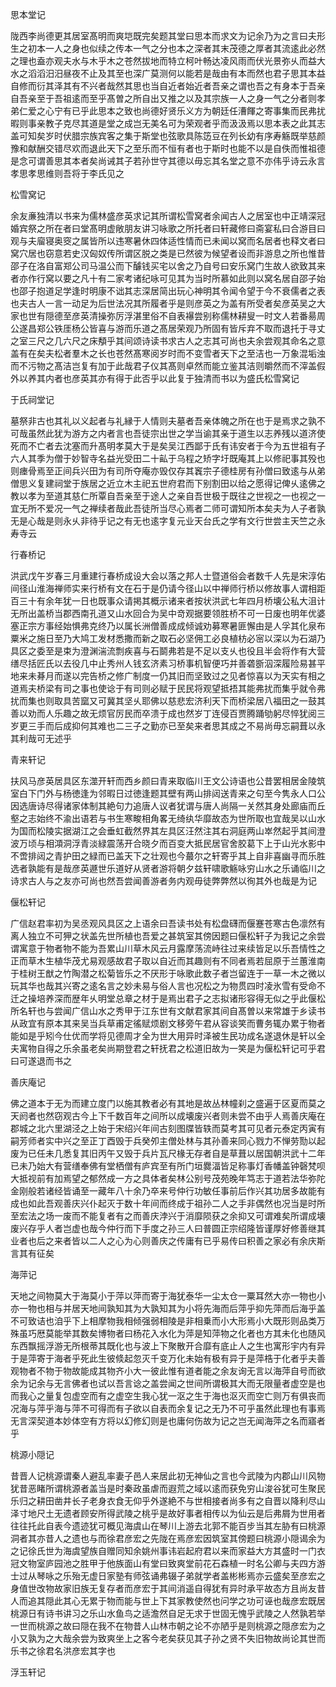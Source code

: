 <!-- { "loadSidebar": true } -->
思本堂记

陇西李尚德更其居室髙明而爽垲既完矣题其堂曰思本而求文为记余乃为之言曰夫形生之初本一人之身也似续之传本一气之分也本之深者其末茂德之厚者其流逺此必然之理也盍亦观夫水与木乎木之苍然拔地而特立柯叶畅达凌风雨而伏光景弥乆而益大水之滔滔汨汨昼夜不止及其至也深广莫测何以能若是哉由有本而然也君子思其本益自修而衍其泽其有不兴者哉然其思也当自近者始近者吾亲之谓也吾之有身本于吾亲自吾亲至于吾祖逺而至乎髙曽之所自出又推之以及其宗族一人之身一气之分者则孝弟仁爱之心宁有已乎此思本之致也尚德好贤乐义方为朝廷任漕餫之寄事集而民弗扰暇则事亲教子克尽其道是堂之成岂无美名可为荣观者乎而汲汲焉以思本表之此其志盖可知矣岁时伏腊宗族宾客之集于斯堂也弦歌具陈笾豆在列长幼有序寿觞既举慈颜豫和献酬交错尽欢而退此天下之至乐而不恒有者也于斯时也能不以是自佚而惟祖德是念可谓善思其本者矣尚诫其子若孙世守其德以毋忘其名堂之意不亦伟乎诗云永言孝思孝思维则吾将于李氏见之

松雪窝记

余友亷独清以书来为儒林盛彦英求记其所谓松雪窝者余闻古人之居室也中正靖深冠婚宾祭之所在者曰堂髙明虚敞朋友讲习咏歌之所托者曰轩藏修曰斋宴私曰合游目曰观与夫廇寝奥窔之属皆所以违寒暑休四体适性情而已未闻以窝而名居者也释文者曰窝穴居也窃意若史汉匈奴传所谓区脱之类是已然彼为候望者设而非游息之所也惟昔邵子在洛自富郑公司马温公而下醵钱买宅以舍之乃自号曰安乐窝门生故人欲致其来者亦作行窝以要之凡十有二家考诸纪咏可见其为当时所慕如此则以窝名居自邵子始也邵子抱道足学逢时明康不诎其志深居简出玩心神明其令闻令望于今不衰儒者之表也夫古人一言一动足为后世法况其所履者乎是则彦英之为盖有所受者矣彦英吴之大家也世有隠德至彦英清操弥厉浮湛里俗不自表襮尝别称儒林耕叟一时文人若番昜周公遂昌郑公铁厓杨公皆喜与游而乐道之髙居荣观乃所固有皆斥弃不取而退托于寻丈之室三尺之几六尺之床頺乎其间颂诗读书求古人之志其可尚也夫余尝观其命名之意盖有在矣夫松者羣木之长也苍然髙寒阅岁时而不变雪者天下之至洁也一万象混垢浊而不污物之髙洁岂复有加于此哉君子仪其髙则卓然而能立鉴其洁则皭然而不滓盖假外以养其内者也彦英其亦有得于此否乎以此复于独清而书以为盛氏松雪窝记

于氏祠堂记

墓祭非古也其礼以义起者与礼縁于人情则夫墓者吾亲体魄之所在也于是焉求之孰不可哉虽然此犹为游方之内者言也吾徒宗出世之学当谕其亲于道生以志养残以道济使死而不亡者去沈塞而升髙明孝莫大于是矣吴江西鄙于氏有讳安者于今为五世祖有子六人其季为僧于妙智寺名益光受田二十畆于乌程之矫字圩既庵其上以修祀事其殁也则瘗骨焉至正间兵兴田为有司所夺庵亦毁仅存其竁宗子德桂房有孙僧曰致逺与从弟僧思义复建祠堂于族居之近立木主祀五世府君而下别割田以给之愿得记俾乆逺佛之教以孝为至道其慈仁所覃自吾亲至于途人之亲自吾世极于既往之世视之一也视之一宜无所不爱况一气之禅续者哉此吾徒所当尽心焉者二师可谓知所本矣夫为人子者孰无是心哉是则永乆非待乎记之有无也逺字复元业天台氏之学有文行世尝主天竺之永寿寺云

行春桥记

洪武戊午岁春三月重建行春桥成设大会以落之邦人士暨道俗会者数千人先是宋淳佑间径山淮海禅师实来行桥有文在石于是仍请今径山以中禅师行桥以修故事人谓相距百三十有余年犹一日也既事众请掲其概示诸来者按状洪武七年四月桥壊公私大沮计无所出盖桥当郡西南孔道又山水回合为吴中竒观据要领胜桥不可一日废也明年优婆塞正宗方事经始惧弗克终乃以属长洲僧善成成倾诚劝募寒暑匪懈由是人孚其化泉布粟米之施日至乃大鸠工发材悉撒而新之取石必坚佣工必良植枋必宻以深以为石湖乃具区之委至是束为澄渊湍流剽疾喜与石鬬弗若是不足以支乆也役且半会将作有大营缮尽括匠氏以去役几中止秀州人钱玄济素习桥事机智便巧并善砻斵泅深履险易甚平地来未朞月而遂以完告桥之修广制度一仍其旧而坚致过之见者惊喜以为天实有相之道焉夫桥梁有司之事也使谂于有司则必赋于民民将观望抵捂其能弗扰而集乎就令弗扰而集也则取具苦窳又可冀其坚乆耶佛以慈悲宏济利天下而桥梁居八福田之一鼓其善以劝而人乐趣之故无烦官厉民而卒溃于成也然岁丁连侵百贾腾踊劬躬尽悴犹阅三岁更三手而后成抑何其难也二三子之勤亦已至矣来者思其成之不易尚毋忘嗣葺以永其利哉可无述乎

青来轩记

扶风马彦英居具区东澨开轩而西乡颜曰青来取临川王文公诗语也公昔罢相居金陵筑室白下门外与杨徳逢为邻暇日过徳逢题其壁有两山排闼送青来之句至今隽永人口公因选唐诗尽得诸家体制其絶句力追唐人议者犹谓与唐人尚隔一关然其身处廊庙而丘壑之志始终不渝出语若与书生寒畯相角畧无绮纨华靡故态为世所取也宜哉吴以山水为国而松陵实据湖江之会垂虹截然界其左具区汪然注其右洞庭两山崒然起乎其间澄波万顷与相澒洞浮青淡緑震荡开合晓夕而百变大抵民居官舍胶葛下上于山光水影中不啻排闼之青护田之緑而已盖天下之壮观也今蕞尔之轩寄乎其上自非喜幽寻而乐胜选者孰能有是哉彦英遯世乐道好从贤者游将朝夕兹轩啸歌觞咏穷山水之乐诵临川之诗求古人与之友亦可尚也然吾尝闻善游者务内观毋徒弊弊然以徇其外也哉是为记

偃松轩记

广信赵君率初为吴丞观风具区之上语余曰吾读书处有松盘礴而偃蹇苍寒古色凛然有离人独立不可狎之状盖先世所植也吾爱之甚筑室其傍因题曰偃松轩子为我记之余尝谓寓意于物者物不能为吾累山川草木风云月露摩荡流峙往过来续皆足以乐吾情性之正而草木生植华茂尤易观感故君子取以自近而其趣则有不同者焉若屈原于兰蕙淮南于桂树王猷之竹陶潜之松菊皆乐之不厌形于咏歌此数子者岂留连于一草一木之微以玩其华也哉其兴寄之逺名言之妙未易与俗人言也况松之为物贯四时凌氷雪有受命不迁之操培养深而歴年乆明堂总章之材于是焉出君子之志拟诸形容得无似之乎此偃松所名轩也与尝闻广信山水之秀甲于江东世有文献君家其间自髙曽以来常雄于乡读书从政宜有原本其来吴当兵草甫定徭赋烦剧文移旁午君从容谈笑而曹务辄办累于物者能如是乎矧今仕优而学将见德周才全为世大用异时泽被生民功成名遂退休是轩以全夫寓物自得之乐余虽老矣尚期登君之轩抚君之松道旧故为一笑是为偃松轩记可乎君曰可遂退而书之

善庆庵记

佛之道本于无为而建立度门以施其教者必有其地是故丛林幢刹之盛遍于区夏而莫之天阏者也然窃观古今上下千数百年之间所以成壊废兴者则未尝不由乎人焉善庆庵在郡城之北六里湖泾之上始于宋绍兴年间古刻图牒皆轶而莫考其可见者元泰定丙寅有嗣芳师者实中兴之至正丁酉毁于兵癸夘主僧处林与其孙善来同心戮力不惮劳勚以起废为已任未几悉复其旧丙午又毁于兵片瓦尺椽无存者自是草葺以居国朝洪武十二年已未乃始大有营缮奉佛有堂栖僧有庐宾至有所门垣爨湢皆足称事灯香幡盖钟磬梵呗大抵视前有加焉望之郁然成一方之具体者矣林公别号茂苑晚年笃志于道若法华弥陀金刚般若诸经皆诵至一藏年八十余乃卒来号仲行功敏任事前后作兴其功居多故能有成也如此吾观善庆兴仆起灭于数十年间而终成于祖孙二人之手非偶然也况当是时所至宏法之场一废而不能复者有之而善庆浡兴于消靡陨获之余抑又可谓难矣所谓成壊废兴存乎人者岂虚也哉今仲行而下手度之孙三人曰普圆正宗绍隆皆谨厚好修善继其业者也后之来者皆以二人之心为心则善庆之传庸有已乎易传曰积善之家必有余庆斯言其有征矣

海萍记

天地之间物莫大于海莫小于萍以萍而寄于海犹泰华一尘太仓一粟耳然大亦一物也小亦一物也相与并居天地间孰知其为大孰知其为小将先海而后萍乎抑先萍而后海乎盖不可致诘也洎乎下上相摩物我相倾强弱相陵是非相乗而小大形焉小大既形则品类万殊虽巧厯莫能举其数矣博物者曰杨花入水化为萍是知萍物之化者也方其未化也随风东西飘摇浮游无所根蒂其既化也与波上下聚散开合靡有底止人之生也寓形宇内有异于是萍寄于海者乎死此生彼倐起忽灭千变万化未始有极有异于是萍梏于化者乎夫善观物者不物于物故能成其物齐小大一彼此惟有道者能之余友询无言以海萍自号而欲余为记余与无言佛者也试以吾言谂之盖尝闻之世间所谓极其大而无限量者虚空是也而我心之量复包虚空而有之虚空生我心犹一沤之生于海也沤灭而空亡则万有俱丧而况海与萍乎海与萍不可得而有子欲以自表而余复记之无乃不可乎虽然此理也有事焉无言深契道本妙体空有方将以幻修幻则是也庸何伤故为记之岂无闻海萍之名而寤者乎

桃源小隠记

昔晋人记桃源谓秦人避乱率妻子邑人来居此初无神仙之言也今武陵为内郡山川风物犹昔恶睹所谓桃源者盖当是时秦政虽虐而遐荒之域以逺而获免穷山浚谷犹可生聚民乐归之耕田凿井长子老身衣食无仰乎外遂絶不与世相接者尚多有之自晋以降利尽山泽寸地尺土无遗者顾安所得武陵之桃乎是故好事者相传以为仙云是后弗屑为世用者往往托此自表今遗迹犹可概见海虞山在琴川上游去北郭不能百步当其左胁有曰桃源洞者其亦昔人之遗也与而徐君彦宏之先陇在焉彦宏因筑室其傍题曰桃源小隠谒余为之记徐氏世为海虞望族自赠同知余姚州事讳岩起府君以来而家益大方其盛时一门衣冠文物室庐园池之胜甲于他族面山有堂曰致爽堂前花石森植一时名公卿与夫四方游士过从琴咏之乐殆无虚日家塾有师弦诵弗辍子弟就学者盖彬彬焉亦云盛矣至彦宏之身值世改物故家旧族无复存者而彦宏于其间消遥自得犹有异时承平故态方且尚友昔人而追其隠此其心无累于物而能与世上下其家教使然也问学之功可诬也哉彦宏既居桃源日有诗书讲习之乐山水鱼鸟之适澹然自足无求于世固无愧乎武陵之人然孰若举一世而桃源之故曰隠在我不在物昔人山林市朝之论不亦陋乎是则桃源之隠彦宏为之小又孰为之大哉余尝为致爽坐上之客今老矣获见其子孙之贤不失旧物故尚论其世而乐书之徐君名洪彦宏其字也

浮玉轩记

